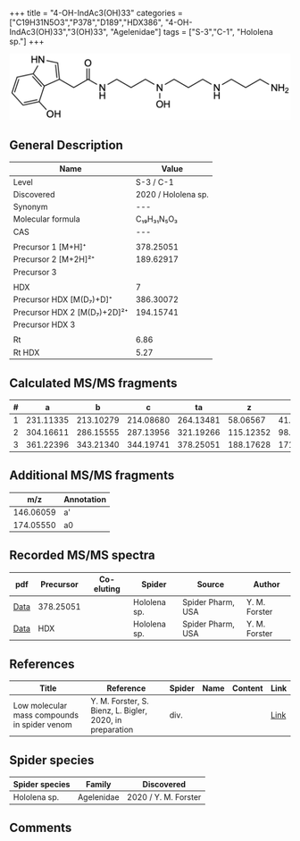 +++
title = "4-OH-IndAc3(OH)33"
categories = ["C19H31N5O3","P378","D189","HDX386",
"4-OH-IndAc3(OH)33","3(OH)33",
"Agelenidae"]
tags = ["S-3","C-1",
"Hololena sp."]
+++

![](/img/4-OH-IndAc3(OH)33.png)

## General Description

| Name                       | Value              |
|----------------------------|--------------------|
| Level                      | S-3 / C-1          |
| Discovered                 | 2020 / Hololena sp. |
| Synonym                    | ---                |
| Molecular formula          | C₁₉H₃₁N₅O₃                   |
| CAS                        | ---                |
|                            |                    |
| Precursor 1 [M+H]⁺         | 378.25051                   |
| Precursor 2 [M+2H]²⁺       | 189.62917                   |
| Precursor 3                |                    |
|                            |                    |
| HDX                        | 7                   |
| Precursor HDX   [M(D₇)+D]⁺   | 386.30072                   |
| Precursor HDX 2 [M(D₇)+2D]²⁺ | 194.15741                   |
| Precursor HDX 3            |                    |
|                            |                    |
| Rt                         | 6.86                   |
| Rt HDX                     | 5.27                   |

## Calculated MS/MS fragments

| # | a         | b         | c         | ta        | z         | y         | tz        |
|---|-----------|-----------|-----------|-----------|-----------|-----------|-----------|
| 1 | 231.11335 | 213.10279 | 214.08680 | 264.13481 | 58.06567 | 41.03912 | 75.09222 |
| 2 | 304.16611 | 286.15555 | 287.13956 | 321.19266 | 115.12352 | 98.09697 | 148.14498 |
| 3 | 361.22396 | 343.21340 | 344.19741 | 378.25051 | 188.17628 | 171.14973 | 205.20283 |

## Additional MS/MS fragments

| m/z | Annotation |
|-----|------------|
| 146.06059    | a'   |
| 174.05550    | a0   |

## Recorded MS/MS spectra

| pdf                                             | Precursor | Co-eluting | Spider      | Source                       | Author        |
|-------------------------------------------------|-----------|------------|-------------|------------------------------|---------------|
| [Data](/pdf/Hololena-sp/378_4-OH-IndAc3(OH)33_Ho-sp.pdf) | 378.25051 |           | Hololena sp. | Spider Pharm, USA | Y. M. Forster |
| [Data](/pdf/Hololena-sp/378_4-OH-IndAc3(OH)33_Ho-sp_HDX.pdf) | HDX |           | Hololena sp. | Spider Pharm, USA | Y. M. Forster |


## References

| Title | Reference | Spider | Name | Content | Link |
|-------|-----------|--------|------|---------|------|
| Low molecular mass compounds in spider venom      | Y. M. Forster, S. Bienz, L. Bigler, 2020, in preparation          | div.       |   |   | [Link](unknown) |

## Spider species

| Spider species     | Family     | Discovered           |
|--------------------|------------|----------------------|
| Hololena sp.       | Agelenidae | 2020 / Y. M. Forster |


## Comments